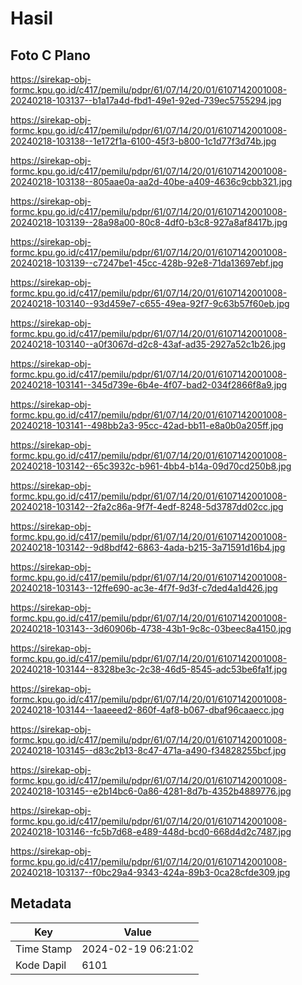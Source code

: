 # Hasil

## Foto C Plano

https://sirekap-obj-formc.kpu.go.id/c417/pemilu/pdpr/61/07/14/20/01/6107142001008-20240218-103137--b1a17a4d-fbd1-49e1-92ed-739ec5755294.jpg

https://sirekap-obj-formc.kpu.go.id/c417/pemilu/pdpr/61/07/14/20/01/6107142001008-20240218-103138--1e172f1a-6100-45f3-b800-1c1d77f3d74b.jpg

https://sirekap-obj-formc.kpu.go.id/c417/pemilu/pdpr/61/07/14/20/01/6107142001008-20240218-103138--805aae0a-aa2d-40be-a409-4636c9cbb321.jpg

https://sirekap-obj-formc.kpu.go.id/c417/pemilu/pdpr/61/07/14/20/01/6107142001008-20240218-103139--28a98a00-80c8-4df0-b3c8-927a8af8417b.jpg

https://sirekap-obj-formc.kpu.go.id/c417/pemilu/pdpr/61/07/14/20/01/6107142001008-20240218-103139--c7247be1-45cc-428b-92e8-71da13697ebf.jpg

https://sirekap-obj-formc.kpu.go.id/c417/pemilu/pdpr/61/07/14/20/01/6107142001008-20240218-103140--93d459e7-c655-49ea-92f7-9c63b57f60eb.jpg

https://sirekap-obj-formc.kpu.go.id/c417/pemilu/pdpr/61/07/14/20/01/6107142001008-20240218-103140--a0f3067d-d2c8-43af-ad35-2927a52c1b26.jpg

https://sirekap-obj-formc.kpu.go.id/c417/pemilu/pdpr/61/07/14/20/01/6107142001008-20240218-103141--345d739e-6b4e-4f07-bad2-034f2866f8a9.jpg

https://sirekap-obj-formc.kpu.go.id/c417/pemilu/pdpr/61/07/14/20/01/6107142001008-20240218-103141--498bb2a3-95cc-42ad-bb11-e8a0b0a205ff.jpg

https://sirekap-obj-formc.kpu.go.id/c417/pemilu/pdpr/61/07/14/20/01/6107142001008-20240218-103142--65c3932c-b961-4bb4-b14a-09d70cd250b8.jpg

https://sirekap-obj-formc.kpu.go.id/c417/pemilu/pdpr/61/07/14/20/01/6107142001008-20240218-103142--2fa2c86a-9f7f-4edf-8248-5d3787dd02cc.jpg

https://sirekap-obj-formc.kpu.go.id/c417/pemilu/pdpr/61/07/14/20/01/6107142001008-20240218-103142--9d8bdf42-6863-4ada-b215-3a71591d16b4.jpg

https://sirekap-obj-formc.kpu.go.id/c417/pemilu/pdpr/61/07/14/20/01/6107142001008-20240218-103143--12ffe690-ac3e-4f7f-9d3f-c7ded4a1d426.jpg

https://sirekap-obj-formc.kpu.go.id/c417/pemilu/pdpr/61/07/14/20/01/6107142001008-20240218-103143--3d60906b-4738-43b1-9c8c-03beec8a4150.jpg

https://sirekap-obj-formc.kpu.go.id/c417/pemilu/pdpr/61/07/14/20/01/6107142001008-20240218-103144--8328be3c-2c38-46d5-8545-adc53be6fa1f.jpg

https://sirekap-obj-formc.kpu.go.id/c417/pemilu/pdpr/61/07/14/20/01/6107142001008-20240218-103144--1aaeeed2-860f-4af8-b067-dbaf96caaecc.jpg

https://sirekap-obj-formc.kpu.go.id/c417/pemilu/pdpr/61/07/14/20/01/6107142001008-20240218-103145--d83c2b13-8c47-471a-a490-f34828255bcf.jpg

https://sirekap-obj-formc.kpu.go.id/c417/pemilu/pdpr/61/07/14/20/01/6107142001008-20240218-103145--e2b14bc6-0a86-4281-8d7b-4352b4889776.jpg

https://sirekap-obj-formc.kpu.go.id/c417/pemilu/pdpr/61/07/14/20/01/6107142001008-20240218-103146--fc5b7d68-e489-448d-bcd0-668d4d2c7487.jpg

https://sirekap-obj-formc.kpu.go.id/c417/pemilu/pdpr/61/07/14/20/01/6107142001008-20240218-103137--f0bc29a4-9343-424a-89b3-0ca28cfde309.jpg


## Metadata

| Key        | Value               |
| ---------- | ------------------- |
| Time Stamp | 2024-02-19 06:21:02 |
| Kode Dapil | 6101                |



